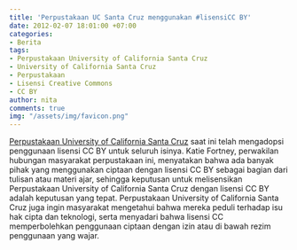 ```yaml
---
title: 'Perpustakaan UC Santa Cruz menggunakan #lisensiCC BY'
date: 2012-02-07 18:01:00 +07:00
categories:
- Berita
tags:
- Perpustakaan University of California Santa Cruz
- University of California Santa Cruz
- Perpustakaan
- Lisensi Creative Commons
- CC BY
author: nita
comments: true
img: "/assets/img/favicon.png"
---
```


[Perpustakaan University of California Santa Cruz](http://library.ucsc.edu/) saat ini telah mengadopsi penggunaan lisensi CC BY untuk seluruh isinya. Katie Fortney, perwakilan hubungan masyarakat perpustakaan ini, menyatakan bahwa ada banyak pihak yang menggunakan ciptaan dengan lisensi CC BY sebagai bagian dari tulisan atau materi ajar, sehingga keputusan untuk melisensikan Perpustakaan University of California Santa Cruz dengan lisensi CC BY adalah keputusan yang tepat. Perpustakaan University of California Santa Cruz juga ingin masyarakat mengetahui bahwa mereka peduli terhadap isu hak cipta dan teknologi, serta menyadari bahwa lisensi CC memperbolehkan penggunaan ciptaan dengan izin atau di bawah rezim penggunaan yang wajar.
